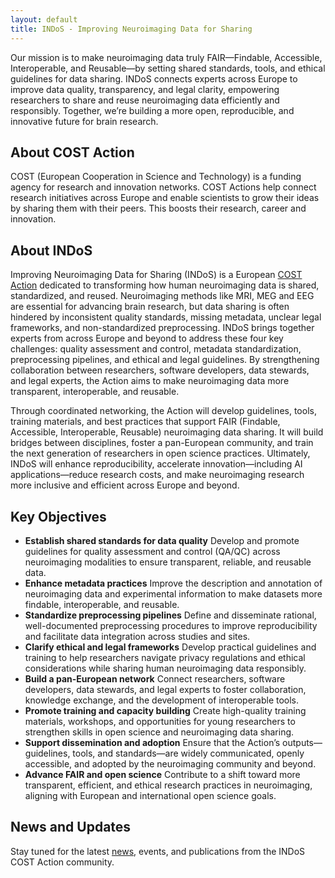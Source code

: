 ```yaml
---
layout: default
title: INDoS - Improving Neuroimaging Data for Sharing
---
```


Our mission is to make neuroimaging data truly FAIR—Findable, Accessible, Interoperable, and Reusable—by setting shared standards, tools, and ethical guidelines for data sharing. INDoS connects experts across Europe to improve data quality, transparency, and legal clarity, empowering researchers to share and reuse neuroimaging data efficiently and responsibly. Together, we’re building a more open, reproducible, and innovative future for brain research.

## About COST Action

COST (European Cooperation in Science and Technology) is a funding agency for research and innovation networks. COST Actions help connect research initiatives across Europe and enable scientists to grow their ideas by sharing them with their peers. This boosts their research, career and innovation.

## About INDoS

Improving Neuroimaging Data for Sharing (INDoS) is a European [COST Action](https://www.cost.eu/actions/CA24161) dedicated to transforming how human neuroimaging data is shared, standardized, and reused. Neuroimaging methods like MRI, MEG and EEG are essential for advancing brain research, but data sharing is often hindered by inconsistent quality standards, missing metadata, unclear legal frameworks, and non-standardized preprocessing. INDoS brings together experts from across Europe and beyond to address these four key challenges: quality assessment and control, metadata standardization, preprocessing pipelines, and ethical and legal guidelines. By strengthening collaboration between researchers, software developers, data stewards, and legal experts, the Action aims to make neuroimaging data more transparent, interoperable, and reusable.

Through coordinated networking, the Action will develop guidelines, tools, training materials, and best practices that support FAIR (Findable, Accessible, Interoperable, Reusable) neuroimaging data sharing. It will build bridges between disciplines, foster a pan-European community, and train the next generation of researchers in open science practices. Ultimately, INDoS will enhance reproducibility, accelerate innovation—including AI applications—reduce research costs, and make neuroimaging research more inclusive and efficient across Europe and beyond.

## Key Objectives

- **Establish shared standards for data quality** Develop and promote guidelines for quality assessment and control (QA/QC) across neuroimaging modalities to ensure transparent, reliable, and reusable data.
- **Enhance metadata practices** Improve the description and annotation of neuroimaging data and experimental information to make datasets more findable, interoperable, and reusable.
- **Standardize preprocessing pipelines** Define and disseminate rational, well-documented preprocessing procedures to improve reproducibility and facilitate data integration across studies and sites.
- **Clarify ethical and legal frameworks** Develop practical guidelines and training to help researchers navigate privacy regulations and ethical considerations while sharing human neuroimaging data responsibly.
- **Build a pan-European network** Connect researchers, software developers, data stewards, and legal experts to foster collaboration, knowledge exchange, and the development of interoperable tools.
- **Promote training and capacity building** Create high-quality training materials, workshops, and opportunities for young researchers to strengthen skills in open science and neuroimaging data sharing.
- **Support dissemination and adoption** Ensure that the Action’s outputs—guidelines, tools, and standards—are widely communicated, openly accessible, and adopted by the neuroimaging community and beyond.
- **Advance FAIR and open science** Contribute to a shift toward more transparent, efficient, and ethical research practices in neuroimaging, aligning with European and international open science goals.

## News and Updates

Stay tuned for the latest [news](/news), events, and publications from the INDoS COST Action community.
